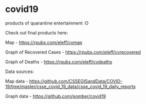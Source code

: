 # covid19
products of quarantine entertainment :O

Check out final products here:

Map - https://rpubs.com/eleff/cvmap

Graph of Recovered Cases - https://rpubs.com/eleff/cvrecovered

Graph of Deaths - https://rpubs.com/eleff/cvdeaths


Data sources:


Map data - https://github.com/CSSEGISandData/COVID-19/tree/master/csse_covid_19_data/csse_covid_19_daily_reports

Graph data - https://github.com/pomber/covid19
